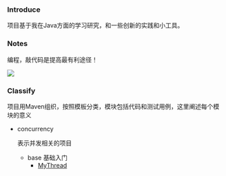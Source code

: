### Introduce

项目基于我在Java方面的学习研究，和一些创新的实践和小工具。
### Notes

编程，敲代码是提高最有利途径！

![](http://7xvboh.com1.z0.glb.clouddn.com/java.jpg)

### Classify

项目用Maven组织，按照模板分类，模块包括代码和测试用例，这里阐述每个模块的意义

* concurrency
   
   表示并发相关的项目
   * base 
     基础入门
      * [MyThread](./concurrency/src/main/java/base/MyThread.java)
      
      
      
      
      
      
      
      
      
      
      
      
      
      
      
      
      
      
      